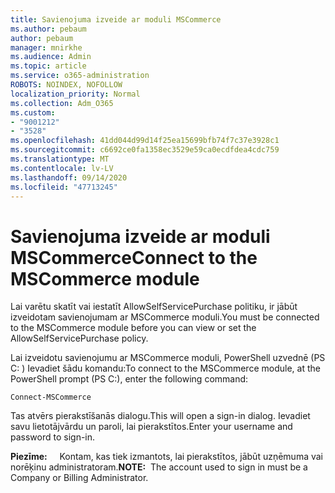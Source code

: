 ```yaml
---
title: Savienojuma izveide ar moduli MSCommerce
ms.author: pebaum
author: pebaum
manager: mnirkhe
ms.audience: Admin
ms.topic: article
ms.service: o365-administration
ROBOTS: NOINDEX, NOFOLLOW
localization_priority: Normal
ms.collection: Adm_O365
ms.custom:
- "9001212"
- "3528"
ms.openlocfilehash: 41dd044d99d14f25ea15699bfb74f7c37e3928c1
ms.sourcegitcommit: c6692ce0fa1358ec3529e59ca0ecdfdea4cdc759
ms.translationtype: MT
ms.contentlocale: lv-LV
ms.lasthandoff: 09/14/2020
ms.locfileid: "47713245"
---
```

# <a name="connect-to-the-mscommerce-module"></a><span data-ttu-id="93355-102">Savienojuma izveide ar moduli MSCommerce</span><span class="sxs-lookup"><span data-stu-id="93355-102">Connect to the MSCommerce module</span></span>

<span data-ttu-id="93355-103">Lai varētu skatīt vai iestatīt AllowSelfServicePurchase politiku, ir jābūt izveidotam savienojumam ar MSCommerce moduli.</span><span class="sxs-lookup"><span data-stu-id="93355-103">You must be connected to the MSCommerce module before you can view or set the AllowSelfServicePurchase policy.</span></span>  

<span data-ttu-id="93355-104">Lai izveidotu savienojumu ar MSCommerce moduli, PowerShell uzvednē (PS C: \) Ievadiet šādu komandu:</span><span class="sxs-lookup"><span data-stu-id="93355-104">To connect to the MSCommerce module, at the PowerShell prompt (PS C:\), enter the following command:</span></span>

`Connect-MSCommerce`

<span data-ttu-id="93355-105">Tas atvērs pierakstīšanās dialogu.</span><span class="sxs-lookup"><span data-stu-id="93355-105">This will open a sign-in dialog.</span></span> <span data-ttu-id="93355-106">Ievadiet savu lietotājvārdu un paroli, lai pierakstītos.</span><span class="sxs-lookup"><span data-stu-id="93355-106">Enter your username and password to sign-in.</span></span>

<span data-ttu-id="93355-107">**Piezīme:** &nbsp; &nbsp; Kontam, kas tiek izmantots, lai pierakstītos, jābūt uzņēmuma vai norēķinu administratoram.</span><span class="sxs-lookup"><span data-stu-id="93355-107">**NOTE:**&nbsp;&nbsp;The account used to sign in must be a Company or Billing Administrator.</span></span>
